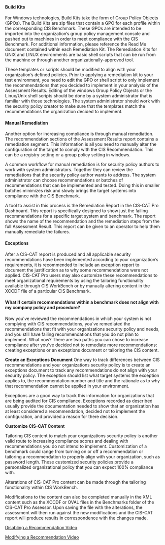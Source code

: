 #### Build Kits ####

For Windows technologies, Build Kits take the form of Group Policy Objects (GPOs). The Build Kits are zip files that contain a GPO for each profile within the corresponding CIS Benchmark. These GPOs are intended to be imported into the organization’s group policy management console and pushed out to machines in order to meet compliance with the CIS Benchmark. For additional information, please reference the Read Me document contained within each Remediation Kit.  The Remediation Kits for UNIX and LINUX environments are basic shell scripts that can be run from the machine or through another organizationally-approved tool.

These templates or scripts should be modified to align with your organization’s defined policies.  Prior to applying a remediation kit to your test environment, you need to edit the GPO or shell script to only implement the recommendations that you decided to implement in your analysis of the Assessment Results.  Editing of the windows Group Policy Objects or the Linux/Unix shell scripts should be done by a system administrator that is familiar with those technologies.  The system administrator should work with the security policy creator to make sure that the templates match the recommendations the organization decided to implement.

#### Manual Remediation ####

Another option for increasing compliance is through manual remediation.  The recommendation sections of the Assessment Results report contains a remediation segment.  This information is all you need to manually alter the configuration of the target to comply with the CIS Recommendation.  This can be a registry setting or a group policy setting in windows.  

A common workflow for manual remediation is for security policy authors to work with system administrators.  Together they can review the remediations that the security policy author wants to address.  The system administrator can choose recommendations or batches of recommendations that can be implemented and tested.  Doing this in smaller batches minimizes risk and slowly brings the target systems into compliance with the CIS Benchmark.

A tool to assist in this process is the Remediation Report in the CIS-CAT Pro Dashboard.  This report is specifically designed to show just the failing recommendations for a specific target system and benchmark.  The report shows the name of the recommendation and the remediation steps from the full Assessment Result.  This report can be given to an operator to help them manually remediate the failures.

#### Exceptions ####

After a CIS-CAT report is produced and all applicable security recommendations have been implemented according to your organization’s requirements, it is recommended to include an exception report to document the justification as to why some recommendations were not applied. CIS-CAT Pro users may also customize these recommendations to meet organizational requirements by using the tailoring functionality available through CIS WorkBench or by manually altering content in the XCCDF file of a particular CIS Benchmark.

#### What if certain recommendations within a benchmark does not align with my company policy and procedure? ####
Now you've reviewed the recommendations in which your system is not complying with CIS recommendations,  you've remediated the recommendations that fit with your organizations security policy and needs, and you still have failing recommendations that you do not plan to implement.  What now?  There are two paths you can chose to increase compliance after you've decided not to remediate more recommendations:  creating exceptions or an exceptions document or tailoring the CIS content.

**Create an Exceptions Document**
One way to track differences between CIS recommendations and your organizations security policy is to create an exceptions document to track any recommendations do not align with your security policy. The exception should list what target systems the exception applies to, the recommendation number and title and the rationale as to why that recommendation cannot be applied in your environment.

Exceptions are a good way to track this information for organizations that are being audited for CIS compliance.  Exceptions recorded as described usually provide the documentation needed to show that an organization has at least considered a recommendation,  decided not to implement the configuration, and provided a reason for there decision.

**Customize CIS-CAT Content**

 Tailoring CIS content to match your organizations security policy is another valid route to increasing compliance scores and dealing with recommendations you do not intend to implement.  Customization of a benchmark could range from turning on or off a recommendation or tailoring a recommendation to properly align with your organization, such as password length.  These customized security policies provide a personalized organizational policy that you can expect 100% compliance with.

Alterations of CIS-CAT Pro content can be made through the tailoring functionality within CIS WorkBench.

Modifications to the content can also be completed manually in the XML content such as the XCCDF or OVAL files in the Benchmarks folder of the CIS-CAT Pro Assessor. Upon saving the file with the alterations, the assessment will then run against the new modifications and the CIS-CAT report will produce results in correspondence with the changes made.

[Disabling a Recommendation Video](https://www.youtube.com/watch?v=eIEtWFpEAZE)

[Modifying a Recommendation Video](https://www.youtube.com/watch?v=7iO877jX9IM)
